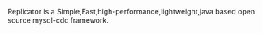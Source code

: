 
Replicator is a Simple,Fast,high-performance,lightweight,java based open source mysql-cdc framework.

